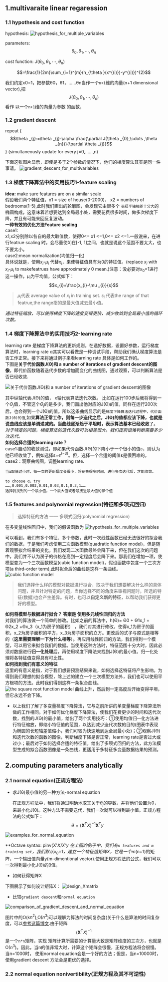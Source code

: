 ## 1.multivaraite linear regaression
### 1.1 hypothesis and cost function

hypothesis: 
![hypothesis_for_multiple_variables](https://github.com/Vita112/machine_learning/blob/master/machine_learning%20from%20stanford%20by%20Andrew%20Ng/img/hypothesis_for_multiple_variables.gif)

parameters: $$\theta _{0},\theta _{1},\cdots ,\theta _{n}$$

cost function: $J(\theta _{0},\theta _{1},\cdots ,\theta _{n})$

$$=\frac{1}{2m}\sum_{i=1}^{m}(h_{\theta }(x^{(i)})-y^{(i)})^{2}$$


我们约定x0=1，把参数θ0，θ1，……θn当作一个`n+1`维的向量(n+1 dimensional vector),把$$J(\theta _{0},\theta _{1},\cdots ,\theta _{n})$$看作 以一个`n+1`维的向量为参数 的函数，

### 1.2 gradient descent

repeat {
    $$\theta _{j}:=\theta _{j}-\alpha \frac{\partial J(\theta _{0},\cdots ,\theta _{n})}{\partial \theta _{j}}$$
    }              (simultaneously update for every j=0,……,n)

下面这张图片显示，即使是多于2个参数的情况下，他们的梯度算法其实是同一件事请。
![gradient_descent_for_multivariables](https://github.com/Vita112/machine_learning/blob/master/machine_learning%20from%20stanford%20by%20Andrew%20Ng/img/gradient_descent_for_multivariables.png)
### 1.3 梯度下降算法中的实用技巧1-feature scaling

**idea:** make sure features are on a similar scale<br>
假设我们两个特征值，x1 = size of house(0-2000)， x2 = numbers of bedrooms(1-5),此时我们画出的轮廓图，会发现它由很多个 `长短半轴相差十分大`的椭圆构成，这意味着若想要达到全局最小处，需要花费很多时间，做多次梯度下降，并且有可能来回反复波动。<br>
**一种有效的优化方法Feature scaling**<br>
case1:<br>
x1,x2分别除以各自的最大取值数，使得0<= x1 <=1,0<= x2 <=1.一般说来，在进行featrue scaling 时，会尽量使$X_i$在\[-1, 1]之间，也就是说这个范围不要太大，也不要太小。<br>
case2:mean normalization(均值归一化)<br>
具体说就是，使用$x_i$-$μ_i$ 代替$x_i$，来使特征值具有为0的特征值。(replace $x_i$ with $x_i$-$μ_i$ to makefeatrues have approximately 0 mean.)注意：没必要对$x_0$=1进行这一操作，$μ_i$为平均值，公式如下：
$$x_{i}=\frac{x_{i}-\mu _{i}}{s}$$
> $μ_i$代表 average value of $x_i$ in training set. $s_i$ 代表the range of that featrue,the range指的是最大值减去最小值。

*通过特征缩放，可以使得梯度下降的速度变得更快，减少收敛到全局最小值的循环次数。*
### 1.4 梯度下降算法中的实用技巧2-learning rate

learning rate 是梯度下降算法的更新规则。在选好数据，设置好参数，运行梯度算法时，learning rate α其实可以看做是一种调试手段，帮助我们确认梯度算法是否工作正常。接下来将通过例子来看learning rate 具体是如何工作的。<br>
下图是**关于代价函数J(Θ)和 a number of iterations of gradient descent的图像**，即代价函数随着迭代步数的增加而变化的曲线图，通过观察，可以判断算法是否已经收敛.
 
 ![关于代价函数J(Θ)和 a number of iterations of gradient descent的图像](https://github.com/Vita112/machine_learning/blob/master/machine_learning%20from%20stanford%20by%20Andrew%20Ng/img/%E5%85%B3%E4%BA%8E%E4%BB%A3%E4%BB%B7%E5%87%BD%E6%95%B0J(%CE%98)%E5%92%8C%20a%20number%20of%20iterations%20of%20gradient%20descent%E7%9A%84%E5%9B%BE%E5%83%8F.png)
 
 其中纵轴代表J(Θ)的值， x轴代表算法迭代次数。 比如在运行100步后我将得到一个$Θ_j$值，不管这个$Θ_j$的是多少，我们画出他对应的J(Θ)的值，同样在运行200次后，也会得到一个J(Θ)的值。所以这条曲线显示的是`梯度下降算法迭代过程中，代价函数J(Θ)的值`,如果**算法正常工作，则每一步迭代之后，J(Θ)的值都应该下降，也就是说曲线应该是单调递减的。**当曲线逐渐趋于平坦时，表示算法基本已经**收敛**了。<br>
*对于特定的问题，梯度算法的迭代次数可以相差很大。我们提前很难判断需要多少次迭代。*<br>
**如何选择合适的learning rate？**<br>
case1:自动的收敛测试，即如果代价函数J(Θ)的下降小于一个很小的值ε，则认为他已经收敛了，例如选择ε=$e^(-3)$。但，选择一个合适的阈值ε是很困难的。<br>
case2：观察曲线图，调整learning rate.
```当α取值很大时，曲线图很有可能成单调上升趋势，无法收敛。随着迭代次数的增加，代价越来越大.此时需要调整α为更小的值；
当α取值过小时，每一次的更新幅度会很小，将花费很多时间，进行多次迭代后，才能收敛。

to choose α，try
……,0.001,0.003,0.01,0.03,0.1,0.3,1……    
选择我找到的一个最小值，一个最大值或者最接近最大值的那个值
```

### 1.5 features and polynomial regression(特征和多项式回归)

>选择特征的方法 —— 多项式回归(polynomial regression)

在多变量线性回归中，我们的假设函数为
![hypothesis_for_multiple_variables](https://github.com/Vita112/machine_learning/blob/master/machine_learning%20from%20stanford%20by%20Andrew%20Ng/img/hypothesis_for_multiple_variables.gif)

可以看到，我们有多个特征、多个参数，此时一次线性函数已经无法很好的拟合我们的数据，于是我们考虑使用二次函数模型(quadratic function model)，但是随着观察拟合结果的变化，我们发现二次函数最终会降下来，但在我们这次的问题中，我们并不认为房子的价格在高到一定程度后会降下来。那我们在增加一项，使模型变为一个三次函数模型(cubic function model)，假设函数中包含一个三次方项(a  third-order term),此时拟合后的曲线是这样一条曲线。
![cubic function model](https://github.com/Vita112/machine_learning/blob/master/machine_learning%20from%20stanford%20by%20Andrew%20Ng/img/cubic%20function%20model.png)

>我们选择什么样的模型对数据进行拟合，取决于我们想要解决什么样的具体问题，并且针对特定的问题，当你选择不同的角度来审视问题时，所选的特征(数据)也会产生差异。有时，也可以**自定义新的特征**，以帮助我们获得更好的模型。

**如何将模型与数据进行拟合？  答案是 使用多元线性回归的方法**<br>
    对我们的算法做一个简单的修改。比如之前的算法中，h(Θ)= Θ0 + Θ1x_1 + Θ2x_2 +Θx_3（x_1为房子的面积） ，我们对其进行修改，使得x_1为房子的面积，x_2为房子面积的平方，x_3为房子面积的立方。更改后的式子与原式是相等的（**这里需要理解一下为什么相等**）。再应用线性回归的方法，我们得到一个模型，可以用它来拟合我们的数据。当使用这种方法时，特征范围十分大时，因此必须对数据进行**归一化处理**后，再使用梯度下降法来找到J(Θ)的最小值。归一化处理将各特征值变得具有可比性。<br>
**如何找到我们有意义的特征**<br>
    这里的有意义是指，对于我们想要预测结果来说，如何选择这特征将产生影响。为得到我们理想的拟合模型，除上述的建立一个三次模型方法外，我们也可以使用平方根项的方法。此时我们得到这样一条拟合曲线。
![the square root function model](https://github.com/Vita112/machine_learning/blob/master/machine_learning%20from%20stanford%20by%20Andrew%20Ng/img/the%20square%20root%20function%20model.png)
曲线上升，然后到一定高度后开始变得平坦，但它永远不会下降。
  + 以上我们了解了多变量梯度下降算法，它与之前所讲的单变量梯度下降算法所做的工作相同。对于如何优化梯度下降算法，使我们花费更少的时间和迭代次数，找到的J(Θ)的最小值，给出了两个实用技巧：①使用均值归一化方法进行特征缩放，即缩小特征值的范围，以达到减少迭代次数的目的(图表中表现为椭圆的长短轴差值缩小，我们可较为快速地到达全局最小处)；②观察J(Θ)和迭代次数的函数的图像，判断梯度下降是否正常，learning rate是否过大或过小；最后对于如何选择合适的特征值，给出了多项式回归的方法，此方法模型生成的拟合函数图像是一条曲线，更适用于多特征多变量数据结果的预测。

## 2.computing parameters analytically
### 2.1 normal equation(正规方程法)
+ 求J(θ)最小值的另一种方法-normal equation

    在正规方程法中，我们将通过明确地取其关于$θ_j$的导数，并将他们设置为0，来最小化J(θ)。这种方法不需要迭代，我们一次就可以得到最小值。正规方程法的公式如下：
    $$\theta =(\mathbf{X}^\mathrm{T}X)^{-1}\mathbf{X}^\mathrm{T}y$$

![examples_for_normal_equation](https://github.com/Vita112/machine_learning/blob/master/machine_learning%20from%20stanford%20by%20Andrew%20Ng/img/examples_for_normal_equation.png)

**Octave syntax: pinv(X'*X)*X'*y**
在上图的例子中，我们有`n features and m training set`，我们默认$x_0$=1，建立一个特征值矩阵X，它是一个m*(n+1)的矩阵，一个输出值向量y(m-dimentional vector).使用正规方程法的公式，我们可以一次得到最小化J(θ)的θ值。
+ 如何获得矩阵X

下图展示了如何设计矩阵X：
![design_Xmatrix](https://github.com/Vita112/machine_learning/blob/master/machine_learning%20from%20stanford%20by%20Andrew%20Ng/img/design_Xmatrix.png)

+ 比较`gradient descent`和`normal equation`

![comparison_of_gradient_descent_and_normal_equation](https://github.com/Vita112/machine_learning/blob/master/machine_learning%20from%20stanford%20by%20Andrew%20Ng/img/comparison_of_gradient_descent_and_normal_equation.png)


图片中的O(k$n^2$),O($n^3$)可以理解为算法的时间复杂度(关于什么是算法的时间复杂度，可以[参考这篇博文](https://blog.csdn.net/quiet_boy/article/details/53635774).由于矩阵$$(\mathbf{X}^\mathrm{T}X)^{-1}$$是一个`n*n`矩阵，实现
矩阵计算所需要的计算量大致是矩阵维度的三次方，也就是O($n^3$)。因此，当n的值非常大时，计算这个矩阵会很慢，正规方程法将会很慢。当n=1000时，
使用normal equation会是一个好的方法；但是，当n=10000时，使用gradient descent 方法会是更优的选择。
### 2.2 normal equation nonivertibility(正规方程及其不可逆性)
